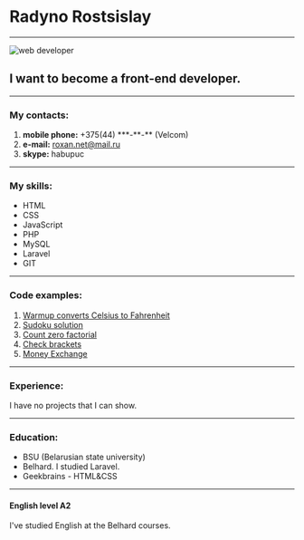 # Radyno Rostsislay
----
![web developer](https://cdn-images-1.medium.com/max/1600/0*gqO3slLmGb4mUeje.gif)
## I want to become a front-end developer.
---
### My contacts:
1. **mobile phone:** +375(44) \*\*\*-\*\*-\*\* (Velcom)
2. **e-mail:** roxan.net@mail.ru
3. **skype:** habupuc
---
### My skills:
* HTML
* CSS
* JavaScript
* PHP
* MySQL
* Laravel
* GIT
---
### Code examples:
1. [Warmup converts Celsius to Fahrenheit](https://github.com/Rostia/warmup)
2. [Sudoku solution](https://github.com/Rostia/sudoku)
3. [Count zero factorial](https://github.com/Rostia/advanced-zeros)
4. [Check brackets](https://github.com/Rostia/brackets)
5. [Money Exchange](https://github.com/Rostia/money-exchange)
---
### Experience:
I have no projects that I can show.

---

### Education:

* BSU (Belarusian state university)
* Belhard. I studied Laravel.
* Geekbrains - HTML&CSS
---
#### English level A2
I've studied English at the Belhard courses. 